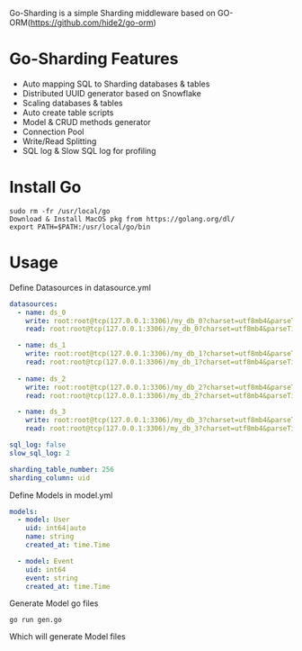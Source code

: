 Go-Sharding is a simple Sharding middleware based on GO-ORM(https://github.com/hide2/go-orm)

# Go-Sharding Features
- Auto mapping SQL to Sharding databases & tables
- Distributed UUID generator based on Snowflake
- Scaling databases & tables
- Auto create table scripts
- Model & CRUD methods generator
- Connection Pool
- Write/Read Splitting
- SQL log & Slow SQL log for profiling

# Install Go
```
sudo rm -fr /usr/local/go
Download & Install MacOS pkg from https://golang.org/dl/
export PATH=$PATH:/usr/local/go/bin
```

# Usage
Define Datasources in datasource.yml
``` yml
datasources:
  - name: ds_0
    write: root:root@tcp(127.0.0.1:3306)/my_db_0?charset=utf8mb4&parseTime=True
    read: root:root@tcp(127.0.0.1:3306)/my_db_0?charset=utf8mb4&parseTime=True

  - name: ds_1
    write: root:root@tcp(127.0.0.1:3306)/my_db_1?charset=utf8mb4&parseTime=True
    read: root:root@tcp(127.0.0.1:3306)/my_db_1?charset=utf8mb4&parseTime=True
  
  - name: ds_2
    write: root:root@tcp(127.0.0.1:3306)/my_db_2?charset=utf8mb4&parseTime=True
    read: root:root@tcp(127.0.0.1:3306)/my_db_2?charset=utf8mb4&parseTime=True

  - name: ds_3
    write: root:root@tcp(127.0.0.1:3306)/my_db_3?charset=utf8mb4&parseTime=True
    read: root:root@tcp(127.0.0.1:3306)/my_db_3?charset=utf8mb4&parseTime=True

sql_log: false
slow_sql_log: 2

sharding_table_number: 256
sharding_column: uid
```
Define Models in model.yml
``` yml
models:
  - model: User
    uid: int64|auto
    name: string
    created_at: time.Time

  - model: Event
    uid: int64
    event: string
    created_at: time.Time
```
Generate Model go files
```
go run gen.go
```
Which will generate Model files
